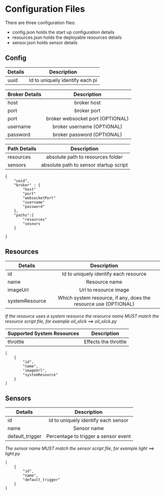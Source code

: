 # Configuration Files

There are three configuration files: 

- config.json holds the start up configuration details
- resources.json holds the deployable resources details
- sensor.json holds sensor details


## Config


| Details     | Description  |
| ----------- |:-------------:|
| uuid        | Id to uniquely identify each pi |


| Broker Details     | Description  |
| ----------- |:-------------:|
| host        | broker host |
| port        | broker port |
| port        | broker websocket port (OPTIONAL) |
| username    | broker username (OPTIONAL) |
| password    | broker password (OPTIONAL) |

| Path Details     | Description  |
| ----------- |:-------------:|
| resources   | absolute path to resources folder |
| sensors     | absolute path to sensor startup script |


```
{
    "uuid",
    "broker" : {
        "host"
        "port"
        "websocketPort"
        "username"
        "password"
    },
    "paths":{
        "resources"
        "sesnors
    }

}
```

## Resources

| Details     | Description  |
| ----------- |:-------------:|
| id          | Id to uniquely identify each resource |
| name        | Resource name |
| imageUrl    | Url to resource image |
| systemResource | Which system resource, if any, does the resource use (OPTIONAL)|


*If the resource uses a system resource the resource name MUST match the resource script file, for example oil_slick ==> oil_slick.py*  


| Supported System Resources     | Description  |
| ----------- |:-------------:|
| throttle         | Effects the throttle |


```
[
    {
        "id",
        "name",
        "imageUrl",
        "systemResource"
    }
]
```

## Sensors
| Details     | Description  |
| ----------- |:-------------:|
| id          | Id to uniquely identify each sensor |
| name        | Sensor name |
| default_trigger    | Percentage to trigger a sensor event|


*The sensor name MUST match the sensor script file, for example light ==> light.py*  

```
[
    {
        "id",
        "name",
        "default_trigger"
    }
]
```


